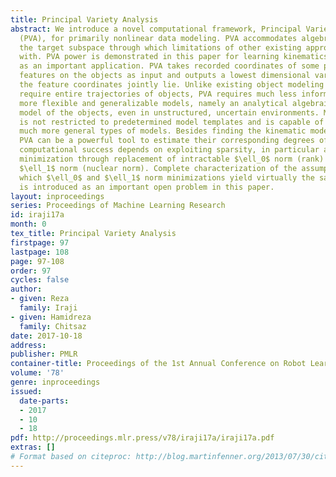 ```yaml
---
title: Principal Variety Analysis
abstract: We introduce a novel computational framework, Principal Variety Analysis
  (PVA), for primarily nonlinear data modeling. PVA accommodates algebraic sets as
  the target subspace through which limitations of other existing approaches is dealt
  with. PVA power is demonstrated in this paper for learning kinematics of objects,
  as an important application. PVA takes recorded coordinates of some pre-specified
  features on the objects as input and outputs a lowest dimensional variety on which
  the feature coordinates jointly lie. Unlike existing object modeling methods, which
  require entire trajectories of objects, PVA requires much less information and provides
  more flexible and generalizable models, namely an analytical algebraic kinematic
  model of the objects, even in unstructured, uncertain environments. Moreover, it
  is not restricted to predetermined model templates and is capable of extracting
  much more general types of models. Besides finding the kinematic model of objects,
  PVA can be a powerful tool to estimate their corresponding degrees of freedom. PVA
  computational success depends on exploiting sparsity, in particular algebraic dimension
  minimization through replacement of intractable $\ell_0$ norm (rank) with tractable
  $\ell_1$ norm (nuclear norm). Complete characterization of the assumptions under
  which $\ell_0$ and $\ell_1$ norm minimizations yield virtually the same outcome
  is introduced as an important open problem in this paper.
layout: inproceedings
series: Proceedings of Machine Learning Research
id: iraji17a
month: 0
tex_title: Principal Variety Analysis
firstpage: 97
lastpage: 108
page: 97-108
order: 97
cycles: false
author:
- given: Reza
  family: Iraji
- given: Hamidreza
  family: Chitsaz
date: 2017-10-18
address: 
publisher: PMLR
container-title: Proceedings of the 1st Annual Conference on Robot Learning
volume: '78'
genre: inproceedings
issued:
  date-parts:
  - 2017
  - 10
  - 18
pdf: http://proceedings.mlr.press/v78/iraji17a/iraji17a.pdf
extras: []
# Format based on citeproc: http://blog.martinfenner.org/2013/07/30/citeproc-yaml-for-bibliographies/
---
```


